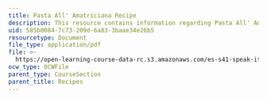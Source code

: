 ```yaml
---
title: Pasta All' Amatriciana Recipe
description: This resource contains information regarding Pasta All' Amatriciana Recipe.
uid: 585b0084-7c73-209d-6a83-3baae34e26b5
resourcetype: Document
file_type: application/pdf
file: >-
  https://open-learning-course-data-rc.s3.amazonaws.com/es-s41-speak-italian-with-your-mouth-full-spring-2012/585b00847c73209d6a833baae34e26b5_MITES_S41S12_recipe_1.pdf
ocw_type: OCWFile
parent_type: CourseSection
parent_title: Recipes
---
```

